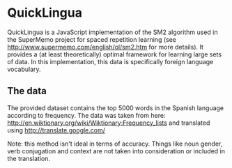 # QuickLingua
QuickLingua is a JavaScript implementation of the SM2 algorithm used in the SuperMemo project for spaced repetition learning (see http://www.supermemo.com/english/ol/sm2.htm  for more details). It provides a (at least theoretically) optimal framework for learning large sets of data. In this implementation, this data is specifically foreign language vocabulary.

## The data
The provided dataset contains the top 5000 words in the Spanish language according to frequency. The data was taken from here: http://en.wiktionary.org/wiki/Wiktionary:Frequency_lists and translated using http://translate.google.com/

Note: this method isn't ideal in terms of accuracy. Things like noun gender, verb conjugation and context are not taken into consideration or included in the translation.